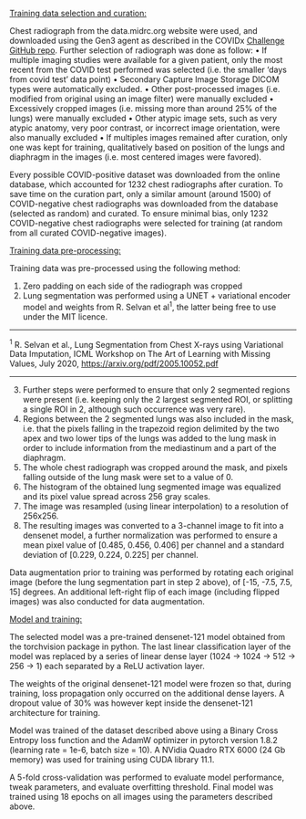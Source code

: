 <ins>Training data selection and curation:</ins>

Chest radiograph from the data.midrc.org website were used, and downloaded using the Gen3 agent as described in the COVIDx [Challenge GitHub repo](https://github.com/MIDRC/COVID19_Challenges/tree/main/Challenge_2022_COVIDx). Further selection of radiograph was done as follow: 
    • If multiple imaging studies were available for a given patient, only the most recent from the COVID test performed was selected (i.e. the smaller ‘days from covid test’ data point)
    • Secondary Capture Image Storage DICOM types were automatically excluded.
    • Other post-processed images (i.e. modified from original using an image filter) were manually excluded
    • Excessively cropped images (i.e. missing more than around 25% of the lungs) were manually excluded
    • Other atypic image sets, such as very atypic anatomy, very poor contrast, or incorrect image orientation, were also manually excluded
    • If multiples images remained after curation, only one was kept for training, qualitatively based on position of the lungs and diaphragm in the images (i.e. most centered images were favored).

Every possible COVID-positive dataset was downloaded from the online database, which accounted for 1232 chest radiographs after curation. To save time on the curation part, only a similar amount (around 1500) of COVID-negative chest radiographs was downloaded from the database (selected as random) and curated.
To ensure minimal bias, only 1232 COVID-negative chest radiographs were selected for training (at random from all curated COVID-negative images).

<ins>Training data pre-processing:</ins>

Training data was pre-processed using the following method: 
1. Zero padding on each side of the radiograph was cropped
2. Lung segmentation was performed using a UNET + variational encoder model   and weights from R. Selvan et al<sup>1</sup>, the latter being free to use under the MIT licence.

<hr>

<sup>1</sup> R. Selvan et al., Lung Segmentation from Chest X-rays using Variational Data Imputation, ICML Workshop on The Art of Learning with Missing Values, July 2020, https://arxiv.org/pdf/2005.10052.pdf 

<hr>

3. Further steps were performed to ensure that only 2 segmented regions were present (i.e. keeping only the 2 largest segmented ROI, or splitting a single ROI in 2, although such occurrence was very rare).
4. Regions between the 2 segmented lungs was also included in the mask, i.e. that the pixels falling in the trapezoid region delimited by the two apex and two lower tips of the lungs was added to the lung mask in order to include information from the mediastinum and a part of the diaphragm.
5. The whole chest radiograph was cropped around the mask, and pixels falling outside of the lung mask were set to a value of 0.
6. The histogram of the obtained lung segmented image was equalized and its pixel value spread across 256 gray scales.
7. The image was resampled (using linear interpolation) to a resolution of 256x256.
8. The resulting images was converted to a 3-channel image to fit into a densenet model, a further normalization was performed to ensure a mean pixel value of [0.485, 0.456, 0.406] per channel and a standard deviation of [0.229, 0.224, 0.225] per channel.

Data augmentation prior to training was performed by rotating each original image (before the lung segmentation part in step 2 above), of [-15, -7.5, 7.5, 15] degrees. An additional left-right flip of each image (including flipped images) was also conducted for data augmentation.

<ins>Model and training:</ins>

The selected model was a pre-trained densenet-121 model obtained from the torchvision package in python. The last linear classification layer of the model was replaced by a series of linear dense layer (1024 -> 1024 -> 512 -> 256 -> 1) each separated by a ReLU activation layer.

The weights of the original densenet-121 model were frozen so that, during training, loss propagation only occurred on the additional dense layers. A dropout value of 30% was however kept inside the densenet-121 architecture for training.

Model was trained of the dataset described above using a Binary Cross Entropy loss function and the AdamW optimizer in pytorch version 1.8.2 (learning rate = 1e-6, batch size = 10). A NVidia Quadro RTX 6000 (24 Gb memory) was used for training using CUDA library 11.1.

A 5-fold cross-validation was performed to evaluate model performance, tweak parameters, and evaluate overfitting threshold. Final model was trained using 18 epochs on all images using the parameters described above.